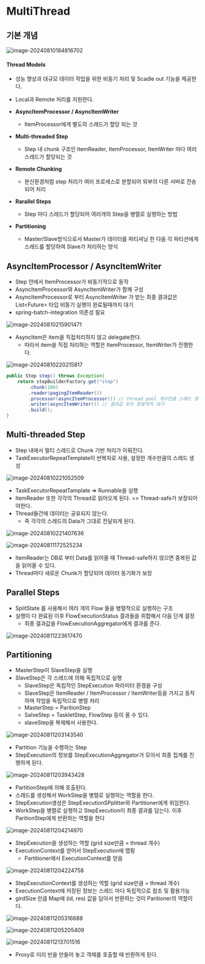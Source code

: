 # MultiThread



## 기본 개념

![image-20240810184816702](./MultiThread.assets/image-20240810184816702.png)

#### **Thread Models**

- 성능 향상과 대규모 데이터 작업을 위한 비동기 처리 및 Scadle out 기능을 제공한다.
- Local과 Remote 처리를 지원한다.

- **AsyncItemProcessor / AsyncItemWriter**
  - ItemProcessor에게 별도의 스레드가 할당 되는 것
- **Multi-threaded Step**
  - Step 내 chunk 구조인 ItemReader, ItemProcessor, ItemWriter 마다 여러 스레드가 할당되는 것
- **Remote Chunking**
  - 분산환경처럼 step 처리가 여러 프로세스로 분할되어 외부의 다른 서버로 전송되어 처리
- **Rarallel Steps**
  - Step 마다 스레드가 할당되어 여러개의 Step을 병렬로 실행하는 방법
- **Partitioning**
  - Master/Slave방식으로서 Master가 데이터를 파티셔닝 한 다음 각 파티션에게 스레드를 할당하여 Slave가 처리하는 방식



## AsyncItemProcessor / AsyncItemWriter

- Step 안에서 ItemProcessor가 비동기적으로 동작
- AsyncItemProcessor와 AsyncItemWriter가 함께 구성
- AsyncItemProcessor로 부터 AsyncItemWriter 가 받는 최종 결과값은 List<Future<T>> 타입 비동기 실행이 완료될때까지 대기
- spring-batch-integration 의존성 필요

![image-20240810215901471](./MultiThread.assets/image-20240810215901471.png)

- AsyncItem은 item을 직접처리하지 않고 delegate한다.
  - 따라서 item을 직접 처리하는 역할은 ItemProcessor, ItemWriter가 진행한다.

![image-20240810220215817](./MultiThread.assets/image-20240810220215817.png)



```java
public Step step() throws Exception{
    return stepBuilderFactory.get("step")
        .chunk(100)
        .reader(pagingItemReader())
        .processor(asyncItemProcessor()) // thread pool 개수만큼 스레드 생성/ 결과 = Future저장
        .writer(asyncItemWriter()) // 결과값 모두 완료까지 대기
        .build();    
}
```





## Multi-threaded Step

- Step 내에서 멀티 스레드로 Chunk 기반 처리가 이뤄진다.
- TaskExecutorRepeatTemplate이 반복자로 사용, 설정한 개수만큼의 스레드 생성

![image-20240810221052509](./MultiThread.assets/image-20240810221052509.png)

- TaskExecutorRepeatTamplate => Runnable을 실행
- ItemReader 또한 각각의 Thread로 읽어오게 된다. => Thread-safe가 보장되어야한다.
- Thread들간에 데이터는 공유되지 않는다.
  - 즉 각각의 스레드의 Data가 그대로 전달되게 된다.

![image-20240810221407636](./MultiThread.assets/image-20240810221407636.png)



![image-20240811172525234](./MultiThread.assets/image-20240811172525234.png)

- ItemReader는 DB로 부터 Data를 읽어올 때 Thread-safe하지 않으면 중복된 값을 읽어올 수 있다.
- Thread마다 새로운 Chunk가 할당되어 데이터 동기화가 보장



## Parallel Steps

- SplitState 를 사용해서 여러 개의 Flow 들을 병렬적으로 실행하는 구조
- 실행이 다 완료된 이후 FlowExecutionStatus 결과들을 취합해서 다음 단계 결정
  - 최종 결과값을 FlowExecutionAggregator에게 결과를 준다.

![image-20240811223617470](./MultiThread.assets/image-20240811223617470.png)









## Partitioning

- MasterStep이 SlaveStep을 실행
- SlaveStep은 각 스레드에 의해 독립적으로 실행
  - SlaveStep은 독립적인 StepExecution 파라미터 환경을 구성
  - SlaveStep은 ItemReader / ItemProcessor / ItemWriter등을 가지고 동작하며 작업을 독립적으로 병렬 처리
  - MasterStep = ParitionStep 
  - SalveStep = TaskletStep, FlowStep 등이 올 수 있다.
  - slaveStep을 복제해서 사용한다.

![image-20240811203143540](./MultiThread.assets/image-20240811203143540.png)

- Partition 기능을 수행하는 Step
- StepExecution의 정보를 StepExecutionAggregator가 모아서 최종 집계를 진행하게 된다.



![image-20240811203943428](./MultiThread.assets/image-20240811203943428.png)

- PartitionStep에 의해 호출된다.
- 스레드를 생성해서 WorkStep을 병렬로 실행하는 역할을 한다.
- StepExecution생성은 StepExecutionSPplitter와 Partitioner에게 위임한다. 
- WorkStep을 병렬로 실행하고 StepExecution이 최종 결과를 담는다. 이후 ParitionStep에게 반환하는 역할을 한다



![image-20240811204214970](./MultiThread.assets/image-20240811204214970.png)

- StepExecution을 생성하는 역할 (grid size만큼 = thread 개수)
- ExecutionContext를 얻어서 StepExecution에 맵핑 
  - Partitioner에서 ExecutionContext를 얻음



![image-20240811204224758](./MultiThread.assets/image-20240811204224758.png)

- StepExecutionContext를 생성하는 역할 (grid size만큼 = thread 개수)
- ExecutionContext에 저장된 정보는 스레드 마다 독립적으로 참조 및 활용가능
- girdSize 만큼 Map에 (id, res) 값을 담아서 반환하는 것이 Paritioner의 역할이다.



![image-20240811205316688](./MultiThread.assets/image-20240811205316688.png)

![image-20240811205205409](./MultiThread.assets/image-20240811205205409.png)

![image-20240811213701516](./MultiThread.assets/image-20240811213701516.png)

- Proxy로 미리 빈을 만들어 놓고 객체를 호출할 때 반환하게 된다.
